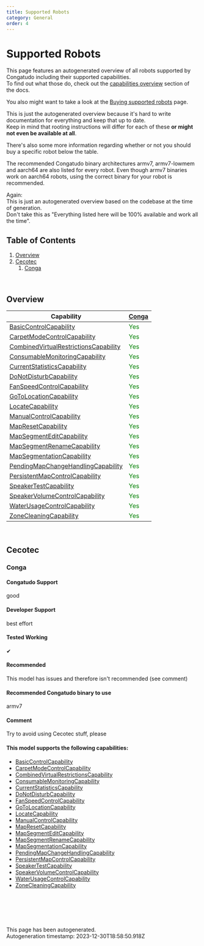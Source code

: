 ```yaml
---
title: Supported Robots
category: General
order: 4
---
```


# Supported Robots

This page features an autogenerated overview of all robots supported by Congatudo including their supported capabilities.<br/>
To find out what those do, check out the [capabilities overview](../usage/capabilities-overview.md) section of the docs.

You also might want to take a look at the [Buying supported robots](./buying-supported-robots.md) page.

This is just the autogenerated overview because it's hard to write documentation for everything and keep that up to date. <br/>
Keep in mind that rooting instructions will differ for each of these **or might not even be available at all**.

There's also some more information regarding whether or not you should buy a specific robot below the table.

The recommended Congatudo binary architectures armv7, armv7-lowmem and aarch64 are also listed for every robot. Even though
armv7 binaries work on aarch64 robots, using the correct binary for your robot is recommended.

Again:<br/>
This is just an autogenerated overview based on the codebase at the time of generation.<br/>
Don't take this as "Everything listed here will be 100% available and work all the time".<br/>


## Table of Contents
1. [Overview](#Overview)
2. [Cecotec](#cecotec)
    1. [Conga](#cecotec_conga)

<br/>

## Overview<a id='Overview'></a>

Capability | <a href='#cecotec_conga'>Conga</a>
---- | ----
[BasicControlCapability](../usage/capabilities-overview.md#BasicControlCapability) | <span style="color:green;">Yes</span>
[CarpetModeControlCapability](../usage/capabilities-overview.md#CarpetModeControlCapability) | <span style="color:green;">Yes</span>
[CombinedVirtualRestrictionsCapability](../usage/capabilities-overview.md#CombinedVirtualRestrictionsCapability) | <span style="color:green;">Yes</span>
[ConsumableMonitoringCapability](../usage/capabilities-overview.md#ConsumableMonitoringCapability) | <span style="color:green;">Yes</span>
[CurrentStatisticsCapability](../usage/capabilities-overview.md#CurrentStatisticsCapability) | <span style="color:green;">Yes</span>
[DoNotDisturbCapability](../usage/capabilities-overview.md#DoNotDisturbCapability) | <span style="color:green;">Yes</span>
[FanSpeedControlCapability](../usage/capabilities-overview.md#FanSpeedControlCapability) | <span style="color:green;">Yes</span>
[GoToLocationCapability](../usage/capabilities-overview.md#GoToLocationCapability) | <span style="color:green;">Yes</span>
[LocateCapability](../usage/capabilities-overview.md#LocateCapability) | <span style="color:green;">Yes</span>
[ManualControlCapability](../usage/capabilities-overview.md#ManualControlCapability) | <span style="color:green;">Yes</span>
[MapResetCapability](../usage/capabilities-overview.md#MapResetCapability) | <span style="color:green;">Yes</span>
[MapSegmentEditCapability](../usage/capabilities-overview.md#MapSegmentEditCapability) | <span style="color:green;">Yes</span>
[MapSegmentRenameCapability](../usage/capabilities-overview.md#MapSegmentRenameCapability) | <span style="color:green;">Yes</span>
[MapSegmentationCapability](../usage/capabilities-overview.md#MapSegmentationCapability) | <span style="color:green;">Yes</span>
[PendingMapChangeHandlingCapability](../usage/capabilities-overview.md#PendingMapChangeHandlingCapability) | <span style="color:green;">Yes</span>
[PersistentMapControlCapability](../usage/capabilities-overview.md#PersistentMapControlCapability) | <span style="color:green;">Yes</span>
[SpeakerTestCapability](../usage/capabilities-overview.md#SpeakerTestCapability) | <span style="color:green;">Yes</span>
[SpeakerVolumeControlCapability](../usage/capabilities-overview.md#SpeakerVolumeControlCapability) | <span style="color:green;">Yes</span>
[WaterUsageControlCapability](../usage/capabilities-overview.md#WaterUsageControlCapability) | <span style="color:green;">Yes</span>
[ZoneCleaningCapability](../usage/capabilities-overview.md#ZoneCleaningCapability) | <span style="color:green;">Yes</span>


<br/>

## Cecotec<a id="cecotec"></a>

### Conga<a id="cecotec_conga"></a>

#### Congatudo Support

good



#### Developer Support

best effort



#### Tested Working

✔



#### Recommended

This model has issues and therefore isn't recommended (see comment)



#### Recommended Congatudo binary to use

armv7



#### Comment

Try to avoid using Cecotec stuff, please



#### This model supports the following capabilities:
  - [BasicControlCapability](../usage/capabilities-overview.md#BasicControlCapability)
  - [CarpetModeControlCapability](../usage/capabilities-overview.md#CarpetModeControlCapability)
  - [CombinedVirtualRestrictionsCapability](../usage/capabilities-overview.md#CombinedVirtualRestrictionsCapability)
  - [ConsumableMonitoringCapability](../usage/capabilities-overview.md#ConsumableMonitoringCapability)
  - [CurrentStatisticsCapability](../usage/capabilities-overview.md#CurrentStatisticsCapability)
  - [DoNotDisturbCapability](../usage/capabilities-overview.md#DoNotDisturbCapability)
  - [FanSpeedControlCapability](../usage/capabilities-overview.md#FanSpeedControlCapability)
  - [GoToLocationCapability](../usage/capabilities-overview.md#GoToLocationCapability)
  - [LocateCapability](../usage/capabilities-overview.md#LocateCapability)
  - [ManualControlCapability](../usage/capabilities-overview.md#ManualControlCapability)
  - [MapResetCapability](../usage/capabilities-overview.md#MapResetCapability)
  - [MapSegmentEditCapability](../usage/capabilities-overview.md#MapSegmentEditCapability)
  - [MapSegmentRenameCapability](../usage/capabilities-overview.md#MapSegmentRenameCapability)
  - [MapSegmentationCapability](../usage/capabilities-overview.md#MapSegmentationCapability)
  - [PendingMapChangeHandlingCapability](../usage/capabilities-overview.md#PendingMapChangeHandlingCapability)
  - [PersistentMapControlCapability](../usage/capabilities-overview.md#PersistentMapControlCapability)
  - [SpeakerTestCapability](../usage/capabilities-overview.md#SpeakerTestCapability)
  - [SpeakerVolumeControlCapability](../usage/capabilities-overview.md#SpeakerVolumeControlCapability)
  - [WaterUsageControlCapability](../usage/capabilities-overview.md#WaterUsageControlCapability)
  - [ZoneCleaningCapability](../usage/capabilities-overview.md#ZoneCleaningCapability)


<br/><br/><br/><br/><br/>
This page has been autogenerated.<br/>
Autogeneration timestamp: 2023-12-30T18:58:50.918Z
